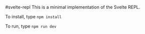 #svelte-repl
This is a minimal implementation of the Svelte REPL.

To install, type `npm install`

To run, type `npm run dev`
